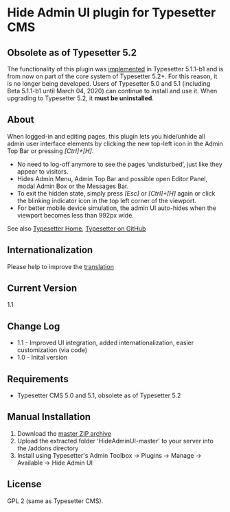 # Hide Admin UI plugin for Typesetter CMS #

## Obsolete as of Typesetter 5.2 ##

The functionality of this plugin was [implemented](https://github.com/Typesetter/Typesetter/commit/a3b483e5426b5fc4878723f57ff670f295c2bfca) in Typesetter 5.1.1-b1 and is from now on part of the core system of Typesetter 5.2+. For this reason, it is no longer being developed. Users of Typesetter 5.0 and 5.1 (including Beta 5.1.1-b1 until March 04, 2020) can continue to install and use it. When upgrading to Typesetter 5.2, it **must be uninstalled**.

## About ##

When logged-in and editing pages, this plugin lets you hide/unhide all admin user interface elements by clicking the new top-left icon in the Admin Top Bar or pressing *[Ctrl]+[H]*. 

* No need to log-off anymore to see the pages &lsquo;undisturbed&rsquo;, just like they appear to visitors.
* Hides Admin Menu, Admin Top Bar and possible open Editor Panel, modal Admin Box or the Messages Bar.
* To exit the hidden state, simply press *[Esc]* or *[Ctrl]+[H]* again or click the blinking indicator icon in the top left corner of the viewport.
* For better mobile device simulation, the admin UI auto-hides when the viewport becomes less than 992px wide. 

See also [Typesetter Home](http://www.typesettercms.com), [Typesetter on GitHub](https://github.com/Typesetter/Typesetter)

## Internationalization
Please help to improve the [translation](https://github.com/juek/HideAdminUI/blob/master/HideAdminUI_i18n.inc)

## Current Version
1.1

## Change Log
* 1.1 - Improved UI integration, added internationalization, easier customization (via code) 
* 1.0 - Inital version

## Requirements
* Typesetter CMS 5.0 and 5.1, obsolete as of Typesetter 5.2

## Manual Installation
1. Download the [master ZIP archive](https://github.com/juek/HideAdminUI/archive/master.zip)
2. Upload the extracted folder 'HideAdminUI-master' to your server into the /addons directory
3. Install using Typesetter's Admin Toolbox &rarr; Plugins &rarr; Manage &rarr; Available &rarr; Hide Admin UI

## License
GPL 2 (same as Typesetter CMS).
